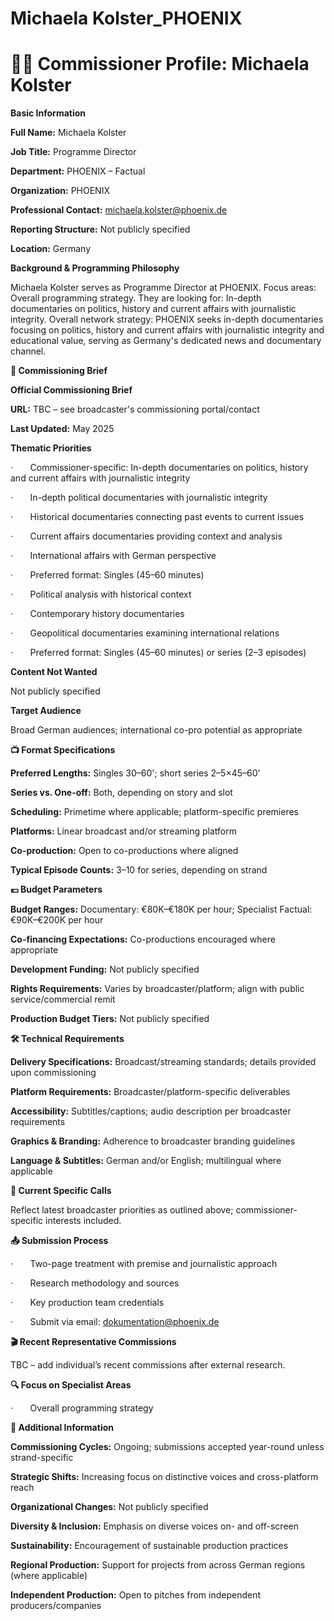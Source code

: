 # Michaela Kolster_PHOENIX

# 🧑‍💼 Commissioner Profile: Michaela Kolster

**Basic Information**

**Full Name:** Michaela Kolster

**Job Title:** Programme Director

**Department:** PHOENIX – Factual

**Organization:** PHOENIX

**Professional Contact:** michaela.kolster@phoenix.de

**Reporting Structure:** Not publicly specified

**Location:** Germany

**Background & Programming Philosophy**

Michaela Kolster serves as Programme Director at PHOENIX. Focus areas: Overall programming strategy. They are looking for: In-depth documentaries on politics, history and current affairs with journalistic integrity. Overall network strategy: PHOENIX seeks in-depth documentaries focusing on politics, history and current affairs with journalistic integrity and educational value, serving as Germany's dedicated news and documentary channel.

**📄 Commissioning Brief**

**Official Commissioning Brief**

**URL:** TBC – see broadcaster's commissioning portal/contact

**Last Updated:** May 2025

**Thematic Priorities**

·       Commissioner-specific: In-depth documentaries on politics, history and current affairs with journalistic integrity

·       In-depth political documentaries with journalistic integrity

·       Historical documentaries connecting past events to current issues

·       Current affairs documentaries providing context and analysis

·       International affairs with German perspective

·       Preferred format: Singles (45–60 minutes)

·       Political analysis with historical context

·       Contemporary history documentaries

·       Geopolitical documentaries examining international relations

·       Preferred format: Singles (45–60 minutes) or series (2–3 episodes)

**Content Not Wanted**

Not publicly specified

**Target Audience**

Broad German audiences; international co-pro potential as appropriate

**📺 Format Specifications**

**Preferred Lengths:** Singles 30–60'; short series 2–5×45–60'

**Series vs. One-off:** Both, depending on story and slot

**Scheduling:** Primetime where applicable; platform-specific premieres

**Platforms:** Linear broadcast and/or streaming platform

**Co-production:** Open to co-productions where aligned

**Typical Episode Counts:** 3–10 for series, depending on strand

**💷 Budget Parameters**

**Budget Ranges:** Documentary: €80K–€180K per hour; Specialist Factual: €90K–€200K per hour

**Co-financing Expectations:** Co-productions encouraged where appropriate

**Development Funding:** Not publicly specified

**Rights Requirements:** Varies by broadcaster/platform; align with public service/commercial remit

**Production Budget Tiers:** Not publicly specified

**🛠️ Technical Requirements**

**Delivery Specifications:** Broadcast/streaming standards; details provided upon commissioning

**Platform Requirements:** Broadcaster/platform-specific deliverables

**Accessibility:** Subtitles/captions; audio description per broadcaster requirements

**Graphics & Branding:** Adherence to broadcaster branding guidelines

**Language & Subtitles:** German and/or English; multilingual where applicable

**📢 Current Specific Calls**

Reflect latest broadcaster priorities as outlined above; commissioner-specific interests included.

**📤 Submission Process**

·       Two-page treatment with premise and journalistic approach

·       Research methodology and sources

·       Key production team credentials

·       Submit via email: dokumentation@phoenix.de

**🎬 Recent Representative Commissions**

TBC – add individual’s recent commissions after external research.

**🔍 Focus on Specialist Areas**

·       Overall programming strategy

**📅 Additional Information**

**Commissioning Cycles:** Ongoing; submissions accepted year-round unless strand-specific

**Strategic Shifts:** Increasing focus on distinctive voices and cross-platform reach

**Organizational Changes:** Not publicly specified

**Diversity & Inclusion:** Emphasis on diverse voices on- and off-screen

**Sustainability:** Encouragement of sustainable production practices

**Regional Production:** Support for projects from across German regions (where applicable)

**Independent Production:** Open to pitches from independent producers/companies
